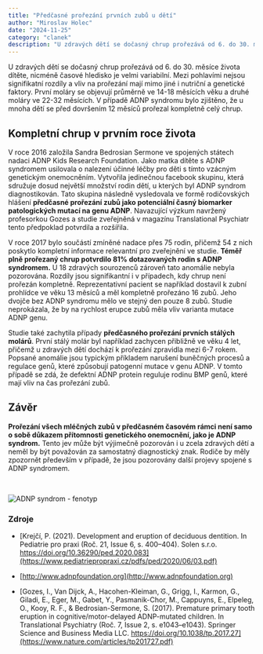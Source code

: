 ```yaml
---
title: "Předčasné prořezání prvních zubů u dětí"
author: "Miroslav Holec"
date: "2024-11-25"
category: "clanek"
description: "U zdravých dětí se dočasný chrup prořezává od 6. do 30. měsíce života dítěte, nicméně časové hledisko je velmi variabilní. Mezi pohlavími nejsou signifikatní rozdíly a vliv na prořezání mají mimo jiné i nutriční a genetické faktory. První moláry se objevují průměrně ve 14-18 měsících věku a druhé moláry ve 22-32 měsících. V případě ADNP syndromu bylo zjištěno, že u mnoha dětí se před dovršením 12 měsíců prořezal kompletně celý chrup."
---
```


U zdravých dětí se dočasný chrup prořezává od 6. do 30. měsíce života dítěte, nicméně časové hledisko je velmi variabilní. Mezi pohlavími nejsou signifikatní rozdíly a vliv na prořezání mají mimo jiné i nutriční a genetické faktory. První moláry se objevují průměrně ve 14-18 měsících věku a druhé moláry ve 22-32 měsících. V případě ADNP syndromu bylo zjištěno, že u mnoha dětí se před dovršením 12 měsíců prořezal kompletně celý chrup.

## Kompletní chrup v prvním roce života

V roce 2016 založila Sandra Bedrosian Sermone ve spojených státech nadaci ADNP Kids Research Foundation. Jako matka dítěte s ADNP syndromem usilovala o nalezení účinné léčby pro děti s tímto vzácným genetickým onemocněním. Vytvořila jedinečnou facebook skupinu, která sdružuje dosud největší množství rodin dětí, u kterých byl ADNP syndrom diagnostikován. Tato skupina následně vysledovala ve formě rodičovských hlášení **předčasné prořezání zubů jako potenciální časný biomarker patologických mutací na genu ADNP**. Navazující výzkum navržený profesorkou Gozes a studie zveřejněná v magazínu Translational Psychiatr tento předpoklad potvrdila a rozšířila.

V roce 2017 bylo součástí zmíněné nadace přes 75 rodin, přičemž 54 z nich poskytlo kompletní informace relevantní pro zveřejnění ve studie. **Téměř plně prořezaný chrup potvrdilo 81% dotazovaných rodin s ADNP syndromem.** U 18 zdravých sourozenců zároveň tato anomálie nebyla pozorována. Rozdíly jsou signifikantní i v případech, kdy chrup není prořezán kompletně. Reprezentativní pacient se například dostavil k zubní prohlídce ve věku 13 měsíců a měl kompletně prořezáno 16 zubů. Jeho dvojče bez ADNP syndromu mělo ve stejný den pouze 8 zubů. Studie neprokázala, že by na rychlost erupce zubů měla vliv varianta mutace ADNP genu. 

Studie také zachytila případy **předčasného prořezání prvních stálých molárů**. První stálý molár byl například zachycen přibližně ve věku 4 let, přičemž u zdravých dětí dochází k prořezání zpravidla mezi 6-7 rokem. Popsané anomálie jsou typickým příkladem narušení buněčných procesů a regulace genů, které způsobují patogenní mutace v genu ADNP. V tomto případě se zdá, že defektní ADNP protein reguluje rodinu BMP genů, které mají vliv na čas prořezání zubů.

## Závěr

**Prořezání všech mléčných zubů v předčasném časovém rámci není samo o sobě důkazem přítomnosti genetického onemocnění, jako je ADNP syndrom.** Tento jev může být výjimečně pozorován i u zcela zdravých dětí a neměl by být považován za samostatný diagnostický znak. Rodiče by měly zpozornět především v případě, že jsou pozorovány další projevy spojené s ADNP syndromem. 

<br/>

![ADNP syndrom - fenotyp](https://adnpasociace.cz/obrazky/adnp/adnp-syndrom-fenotyp.jpg)

### Zdroje

- [Krejčí, P. (2021). Development and eruption of deciduous dentition. In Pediatrie pro praxi (Roč. 21, Issue 6, s. 400–404). Solen s.r.o. https://doi.org/10.36290/ped.2020.083](https://www.pediatriepropraxi.cz/pdfs/ped/2020/06/03.pdf) 

- [http://www.adnpfoundation.org](http://www.adnpfoundation.org)

- [Gozes, I., Van Dijck, A., Hacohen-Kleiman, G., Grigg, I., Karmon, G., Giladi, E., Eger, M., Gabet, Y., Pasmanik-Chor, M., Cappuyns, E., Elpeleg, O., Kooy, R. F., & Bedrosian-Sermone, S. (2017). Premature primary tooth eruption in cognitive/motor-delayed ADNP-mutated children. In Translational Psychiatry (Roč. 7, Issue 2, s. e1043–e1043). Springer Science and Business Media LLC. https://doi.org/10.1038/tp.2017.27](https://www.nature.com/articles/tp201727.pdf) 